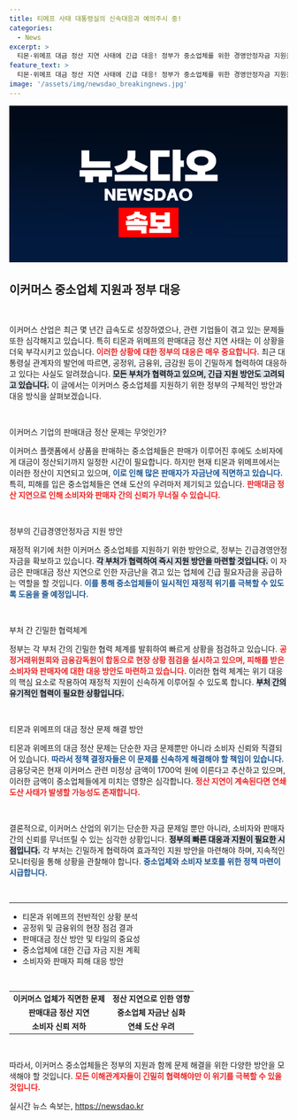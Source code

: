```yaml
---
title: 티메프 사태 대통령실의 신속대응과 예의주시 중!
categories:
  - News
excerpt: >
  티몬·위메프 대금 정산 지연 사태에 긴급 대응! 정부가 중소업체를 위한 경영안정자금 지원을 논의 중이며, 소비자와 판매자 피해 방안도 추진합니다. 행정의 빠른 대처가 필요한 상황입니다!
feature_text: >
  티몬·위메프 대금 정산 지연 사태에 긴급 대응! 정부가 중소업체를 위한 경영안정자금 지원을 논의 중이며, 소비자와 판매자 피해 방안도 추진합니다. 행정의 빠른 대처가 필요한 상황입니다!
image: '/assets/img/newsdao_breakingnews.jpg'
---
```


<p><img src="/assets/img/newsdao_breakingnews.jpg" alt="flaretime 속보" /></p>

<h2 data-ke-size="size26">이커머스 중소업체 지원과 정부 대응</h2>

<p data-ke-size="size16">&nbsp;</p>

<p>이커머스 산업은 최근 몇 년간 급속도로 성장하였으나, 관련 기업들이 겪고 있는 문제들 또한 심각해지고 있습니다. 특히 티몬과 위메프의 판매대금 정산 지연 사태는 이 상황을 더욱 부각시키고 있습니다. <b><span style="color: #ee2323;">이러한 상황에 대한 정부의 대응은 매우 중요합니다.</span></b> 최근 대통령실 관계자의 발언에 따르면, 공정위, 금융위, 금감원 등이 긴밀하게 협력하여 대응하고 있다는 사실도 알려졌습니다. <b><span style="background-color: #21538527;">모든 부처가 협력하고 있으며, 긴급 지원 방안도 고려되고 있습니다.</span></b> 이 글에서는 이커머스 중소업체를 지원하기 위한 정부의 구체적인 방안과 대응 방식을 살펴보겠습니다.</p>

<p data-ke-size="size16">&nbsp;</p>

<p>이커머스 기업의 판매대금 정산 문제는 무엇인가?</p>

<p>이커머스 플랫폼에서 상품을 판매하는 중소업체들은 판매가 이루어진 후에도 소비자에게 대금이 정산되기까지 일정한 시간이 필요합니다. 하지만 현재 티몬과 위메프에서는 이러한 정산이 지연되고 있으며, <b><span style="color: #1a5490;">이로 인해 많은 판매자가 자금난에 직면하고 있습니다.</span></b> 특히, 피해를 입은 중소업체들은 연쇄 도산의 우려마저 제기되고 있습니다. <b><span style="color: #ee2323;">판매대금 정산 지연으로 인해 소비자와 판매자 간의 신뢰가 무너질 수 있습니다.</span></b> </p>

<p data-ke-size="size16">&nbsp;</p>

<p>정부의 긴급경영안정자금 지원 방안</p>

<p>재정적 위기에 처한 이커머스 중소업체를 지원하기 위한 방안으로, 정부는 긴급경영안정자금을 확보하고 있습니다. <b><span style="background-color: #21538527;">각 부처가 협력하여 즉시 지원 방안을 마련할 것입니다.</span></b> 이 자금은 판매대금 정산 지연으로 인한 자금난을 겪고 있는 업체에 긴급 필요자금을 공급하는 역할을 할 것입니다. <b><span style="color: #1a5490;">이를 통해 중소업체들이 일시적인 재정적 위기를 극복할 수 있도록 도움을 줄 예정입니다.</span></b> </p>

<p data-ke-size="size16">&nbsp;</p>

<p>부처 간 긴밀한 협력체계</p>

<p>정부는 각 부처 간의 긴밀한 협력 체계를 발휘하여 빠르게 상황을 점검하고 있습니다. <b><span style="color: #ee2323;">공정거래위원회와 금융감독원이 합동으로 현장 상황 점검을 실시하고 있으며, 피해를 받은 소비자와 판매자에 대한 대응 방안도 마련하고 있습니다.</span></b> 이러한 협력 체계는 위기 대응의 핵심 요소로 작용하여 재정적 지원이 신속하게 이루어질 수 있도록 합니다. <b><span style="background-color: #21538527;">부처 간의 유기적인 협력이 필요한 상황입니다.</span></b></p>

<p data-ke-size="size16">&nbsp;</p>

<p>티몬과 위메프의 대금 정산 문제 해결 방안</p>

<p>티몬과 위메프의 대금 정산 문제는 단순한 자금 문제뿐만 아니라 소비자 신뢰와 직결되어 있습니다. <b><span style="color: #1a5490;">따라서 정책 결정자들은 이 문제를 신속하게 해결해야 할 책임이 있습니다.</span></b> 금융당국은 현재 이커머스 관련 미정상 금액이 1700억 원에 이른다고 추산하고 있으며, 이러한 금액이 중소업체들에게 미치는 영향은 심각합니다. <b><span style="color: #ee2323;">정산 지연이 계속된다면 연쇄 도산 사태가 발생할 가능성도 존재합니다.</span></b></p>

<p data-ke-size="size16">&nbsp;</p>

<p>결론적으로, 이커머스 산업의 위기는 단순한 자금 문제일 뿐만 아니라, 소비자와 판매자 간의 신뢰를 무너뜨릴 수 있는 심각한 상황입니다. <b><span style="background-color: #21538527;">정부의 빠른 대응과 지원이 필요한 시점입니다.</span></b> 각 부처는 긴밀하게 협력하여 효과적인 지원 방안을 마련해야 하며, 지속적인 모니터링을 통해 상황을 관찰해야 합니다. <b><span style="color: #1a5490;">중소업체와 소비자 보호를 위한 정책 마련이 시급합니다.</span></b> </p>

<p data-ke-size="size16">&nbsp;</p>

<hr/>

<ul>
<li>티몬과 위메프의 전반적인 상황 분석</li>
<li>공정위 및 금융위의 현장 점검 결과</li>
<li>판매대금 정산 방안 및 타일의 중요성</li>
<li>중소업체에 대한 긴급 자금 지원 계획</li>
<li>소비자와 판매자 피해 대응 방안</li>
</ul>

<p data-ke-size="size16">&nbsp;</p>

<table>
<tr>
<td style="text-align: center; height: 17px;"><b>이커머스 업체가 직면한 문제</b></td>
<td style="text-align: center; height: 17px;"><b>정산 지연으로 인한 영향</b></td>
</tr>
<tr>
<td style="text-align: center; height: 17px;"><b>판매대금 정산 지연</b></td>
<td style="text-align: center; height: 17px;"><b>중소업체 자금난 심화</b></td>
</tr>
<tr>
<td style="text-align: center; height: 17px;"><b>소비자 신뢰 저하</b></td>
<td style="text-align: center; height: 17px;"><b>연쇄 도산 우려</b></td>
</tr>
</table>

<p data-ke-size="size16">&nbsp;</p>

<p>따라서, 이커머스 중소업체들은 정부의 지원과 함께 문제 해결을 위한 다양한 방안을 모색해야 할 것입니다. <b><span style="color: #ee2323;">모든 이해관계자들이 긴밀히 협력해야만 이 위기를 극복할 수 있을 것입니다.</span></b></p>
실시간 뉴스 속보는, <a href="https://newsdao.kr" rel="dofollow">https://newsdao.kr</a>


